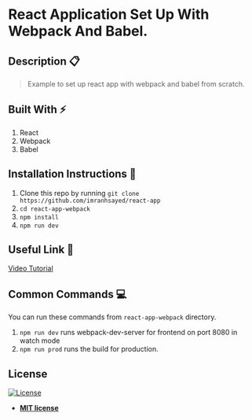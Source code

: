 # React Application Set Up With Webpack And Babel.

## Description :clipboard:
> Example to set up react app with webpack and babel from scratch.

## Built With :zap:
1. React
2. Webpack
3. Babel

## Installation Instructions :wrench:

1. Clone this repo by running `git clone https://github.com/imranhsayed/react-app`
2. `cd react-app-webpack`
2. `npm install`
3. `npm run dev`

## Useful Link :link:

[Video Tutorial](https://youtu.be/8YtdH9JT95M) 

## Common Commands :computer:

You can run these commands from `react-app-webpack` directory.

1. `npm run dev` runs webpack-dev-server for frontend on port 8080 in watch mode 
2. `npm run prod` runs the build for production.

## License

[![License](http://img.shields.io/:license-mit-blue.svg?style=flat-square)](http://badges.mit-license.org)

- **[MIT license](http://opensource.org/licenses/mit-license.php)**
